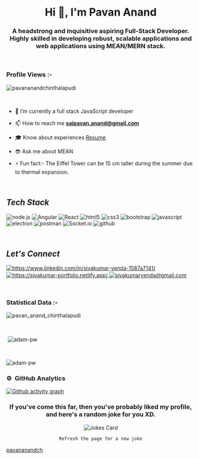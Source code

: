 <h1 align="center">Hi 👋, I'm Pavan Anand</h1>
<h3 align="center">A headstrong and inquisitive aspiring Full-Stack Developer. Highly skilled in developing robust, scalable applications and web applications using MEAN/MERN stack.

</h3>

<br>

<p align="right"> <h3>Profile Views :-</h3> <img src="https://komarev.com/ghpvc/?username=pavananandch&label=Profile%20views&color=0e75b6&style=flat"
    alt="pavananandchinthalapudi" /> 
  </p>

<br>



- 🌱 I’m currently a full stack JavaScript developer

- 📫 How to reach me **saipavan.anand@gmail.com**

- 🎓 Know about experiences   <a href="https://drive.google.com/file/d/1oh1o53tqNR7b_WiOURaNTWYFzolcfXiM/view?usp=sharing">Resume</a>

- 😎 Ask me about MEAN

- ⚡ Fun fact:- The Eiffel Tower can be 15 cm taller during the summer due to thermal expansion.


<br>
<h2><i>Tech Stack</i></h2>

<p>
    <img src="https://img.shields.io/badge/Node.js-339933?style=for-the-badge&logo=node.js&logoColor=white" alt="node.js">
    <img src="https://img.shields.io/badge/Angular-DD0031?style=for-the-badge&logo=angular&logoColor=white" alt="Angular">
    <img src="https://img.shields.io/badge/React-61DAFB?style=for-the-badge&logo=react&logoColor=white" alt="React">
    <img src="https://img.shields.io/badge/HTML5-E34F26?style=for-the-badge&logo=html5&logoColor=white" alt="html5" />
    <img src="https://img.shields.io/badge/CSS3-1572B6?style=for-the-badge&logo=css3&logoColor=white" alt="css3" />
    <img src="https://img.shields.io/badge/Bootstrap-563D7C?style=for-the-badge&logo=bootstrap&logoColor=white" alt="bootstrap" />
    <img src="https://img.shields.io/badge/JavaScript-323330?style=for-the-badge&logo=javascript&logoColor=white" alt="javascript" />
    <img src="https://img.shields.io/badge/electron-47848F?style=for-the-badge&logo=electron&logoColor=white" alt="electron" />
    <img src="https://img.shields.io/badge/Postman-FF6C37?style=for-the-badge&logo=Postman&logoColor=white" alt="postman" />
    <img src="https://img.shields.io/badge/Socket.io-010101?style=for-the-badge&logo=socket.io&logoColor=white" alt="Socket.io">
    <img src="https://img.shields.io/badge/GitHub-100000?style=for-the-badge&logo=github&logoColor=white" alt="github" />
</p>
<br>





<h2><i>Let's Connect</i></h2>


<p align="left">
    <a href="https://www.linkedin.com/in/v-s-s-pavan-anand-chinthalapudi-906628125/">
        <img align="center" src="https://img.shields.io/badge/LinkedIn-0077B5?style=for-the-badge&logo=linkedin&logoColor=white" alt="https://www.linkedin.com/in/sivakumar-yenda-1587a7141/" />
    </a>
    <a href="[https://sivakumar-portfolio.netlify.app/](https://pavan-anand-portfolio.web.app/)">
        <img align="center" src="https://img.shields.io/badge/Portfolio-18A303?style=for-the-badge&logo=ionic&logoColor=white" alt="https://sivakumar-portfolio.netlify.app/" />
    </a>
    <a title="saipavan.anand@gmail.com" href="mailto:saipavan.anand@gmail.com">
        <img align="center" src="https://img.shields.io/badge/Gmail-D14836?style=for-the-badge&logo=gmail&logoColor=white" alt="sivakumaryenda@gmail.com" />
    </a>
  
</p>

<br>

<h3>Statistical Data :-</h3>
<p><img align="center"
    src="https://github-readme-stats.vercel.app/api/top-langs?username=pavananandch&show_icons=true&locale=en&bg_color=0d1117&text_color=ffffff&layout=compact"
    alt="pavan_anand_chinthalapudi" 
    bg_color=#808080/></p>

<br>

<p>&nbsp;<img align="center" src="https://github-readme-stats.vercel.app/api?username=pavananandch&show_icons=true&locale=en&bg_color=0d1117&text_color=ffffff&repo=pavananand-portfolio"
    alt="adam-pw" /></p>

<br>

<p><img align="center" src="https://github-readme-streak-stats.herokuapp.com/?user=pavananandch&theme=dark&background=0d1117&date_format=M%20j%5B%2C%20Y%5D" alt="adam-pw" /></p>

### ⚙️ &nbsp;GitHub Analytics
[![Github activity graph](https://activity-graph.herokuapp.com/graph?username=pavananandch&theme=react-dark&hide_border=false&color=BDDFFF&line=6E93B5&point=BDDFFF)](https://github.com/pavananandch)


<div align="center">
  <h3>If you've come this far, then you've probably liked my profile, and here's a random joke for you XD.</h3>
  <img src="https://readme-jokes.vercel.app/api?theme=react" alt="Jokes Card" />
</div>
<p align="center">
  <code>Refresh the page for a new joke</code>
</p>


[pavananandch](https://github.com/pavananandch)
